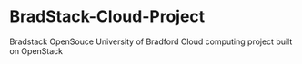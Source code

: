 # BradStack-Cloud-Project
Bradstack OpenSouce University of Bradford Cloud computing project built on OpenStack
